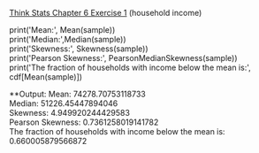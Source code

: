 [Think Stats Chapter 6 Exercise 1](http://greenteapress.com/thinkstats2/html/thinkstats2007.html#toc60) (household income)

print('Mean:', Mean(sample))  
print('Median:',Median(sample))  
print('Skewness:', Skewness(sample))  
print('Pearson Skewness:', PearsonMedianSkewness(sample))  
print('The fraction of households with income below the mean is:', cdf[Mean(sample)])  

**Output: 
Mean: 74278.70753118733  
Median: 51226.45447894046  
Skewness: 4.949920244429583  
Pearson Skewness: 0.7361258019141782  
The fraction of households with income below the mean is: 0.660005879566872

